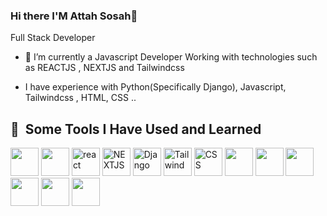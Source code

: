 ### Hi there  I'M Attah Sosah👋
Full Stack Developer
- 🌱 I’m currently a Javascript Developer Working with technologies such as REACTJS , NEXTJS and Tailwindcss

- I have experience with Python(Specifically Django), Javascript, Tailwindcss , HTML, CSS ..
<!--
**Attahsosah/Attahsosah** is a ✨ _special_ ✨ repository because its `README.md` (this file) appears on your GitHub profile.

Here are some ideas to get you started:

- 🔭 
- 🌱 I’m currently learning ...
- 👯 I’m looking to collaborate on ...
- 🤔 I’m looking for help with ...
- 💬 Ask me about ...
- 📫 How to reach me: You send me a DM on my Instagram at @utterly_attah
- ⚡ Fun fact: ...
-->
<h2> 🚀 &nbsp;Some Tools I Have Used and Learned</h2>
<p align="left">
  <img src="https://cdn.jsdelivr.net/gh/devicons/devicon@latest/icons/javascript/javascript-original.svg" width="45" height="45" />
  <img src="https://cdn.jsdelivr.net/gh/devicons/devicon@latest/icons/python/python-original-wordmark.svg" width="45" height="45" />
  <img src="https://cdn.jsdelivr.net/gh/devicons/devicon@latest/icons/react/react-original.svg" alt="react" width="45" height="45" />
  <img src="https://cdn.jsdelivr.net/gh/devicons/devicon@latest/icons/nextjs/nextjs-original.svg" width="45" alt="NEXTJS" height="45" />
  <img src="https://cdn.jsdelivr.net/gh/devicons/devicon@latest/icons/django/django-plain.svg"  alt="Django" width="45" height="45" />
  <img src="https://cdn.jsdelivr.net/gh/devicons/devicon@latest/icons/tailwindcss/tailwindcss-original-wordmark.svg" alt="Tailwind"  width="45" height="45" />
  <img src="https://cdn.jsdelivr.net/gh/devicons/devicon@latest/icons/css3/css3-original.svg" alt="CSS" width="45" height="45" />
  <img src="https://cdn.jsdelivr.net/gh/devicons/devicon@latest/icons/firebase/firebase-original-wordmark.svg" width="45" height="45" />
  <img src="https://cdn.jsdelivr.net/gh/devicons/devicon@latest/icons/figma/figma-original.svg" width="45" height="45" />
  <img src="https://cdn.jsdelivr.net/gh/devicons/devicon@latest/icons/framermotion/framermotion-original-wordmark.svg" alt="" width="45" height="45" text-color="white" />
  <img src="https://cdn.jsdelivr.net/gh/devicons/devicon@latest/icons/vercel/vercel-original-wordmark.svg" width="45" height="45"  />
  <img src="https://cdn.jsdelivr.net/gh/devicons/devicon@latest/icons/bootstrap/bootstrap-original-wordmark.svg" width="45" height="45" />
  <img src="https://cdn.jsdelivr.net/gh/devicons/devicon@latest/icons/materialui/materialui-original.svg" width="45" height="45" />
<!--   <img src="" width="45" height="45" />
  <img src="" width="45" height="45" />
  <img src="" width="45" height="45" />
  <img src="" width="45" height="45" />
  <img src="" width="45" height="45" />
  <img src="" width="45" height="45" /> -->



</p>

